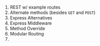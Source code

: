 1. REST w/ example routes
2. Alternate methods (besides `GET` and `POST`)
3. Express Alternatives
4. Express Middleware
5. Method Override
6. Modular Routing
7.
